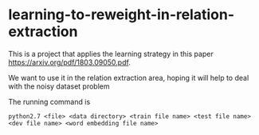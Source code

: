 # learning-to-reweight-in-relation-extraction
This is a project that applies the learning strategy in this paper https://arxiv.org/pdf/1803.09050.pdf. 

We want to use it in the relation extraction area, hoping it will help to deal with the noisy dataset problem

The running command is
```
python2.7 <file> <data directory> <train file name> <test file name> <dev file name> <word embedding file name>
```

